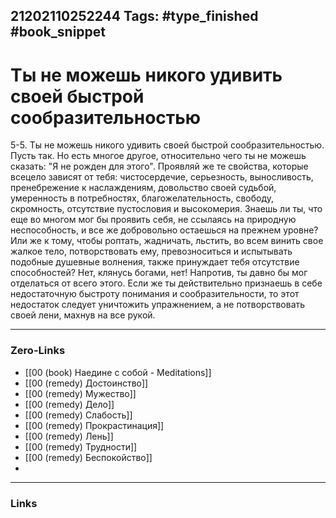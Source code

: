 21202110252244
Tags: #type_finished #book_snippet 
---
# Ты не можешь никого удивить своей быстрой сообразительностью

 5-5. Ты не можешь никого удивить своей быстрой сообразительностью. Пусть так. Но есть многое другое, относительно чего ты не можешь сказать: "Я не рожден для этого". Проявляй же те свойства, которые всецело зависят от тебя: чистосердечие, серьезность, выносливость, пренебрежение к наслаждениям, довольство своей судьбой, умеренность в потребностях, благожелательность, свободу, скромность, отсутствие пустословия и высокомерия. Знаешь ли ты, что еще во многом мог бы проявить себя, не ссылаясь на природную неспособность, и все же добровольно остаешься на прежнем уровне? Или же к тому, чтобы роптать, жадничать, льстить, во всем винить свое жалкое тело, потворствовать ему, превозноситься и испытывать подобные душевные волнения, также принуждает тебя отсутствие способностей? Нет, клянусь богами, нет! Напротив, ты давно бы мог отделаться от всего этого. Если же ты действительно признаешь в себе недостаточную быстроту понимания и сообразительности, то этот недостаток следует уничтожить упражнением, а не потворствовать своей лени, махнув на все рукой. 

---
### Zero-Links
 - [[00 (book) Наедине с собой - Meditations]]
 - [[00 (remedy) Достоинство]]
 - [[00 (remedy) Мужество]]
 - [[00 (remedy) Дело]]
 - [[00 (remedy) Слабость]]
 - [[00 (remedy) Прокрастинация]]
 - [[00 (remedy) Лень]]
 - [[00 (remedy) Трудности]]
 - [[00 (remedy) Беспокойство]]
 - 
---
### Links
